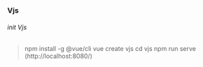 ### Vjs

###### init Vjs
> npm install -g @vue/cli
> vue create vjs
> cd vjs
> npm run serve
(http://localhost:8080/)

